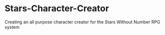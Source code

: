 # Stars-Character-Creator
Creating an all purpose character creator for the Stars Without Number RPG system
